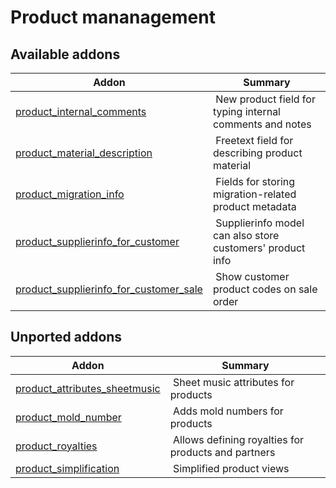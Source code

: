 Product mananagement
====================

[//]: # (addons)

Available addons
----------------
**Addon** | **Summary**
--- | ---
[product_internal_comments](product_internal_comments/) | New product field for typing internal comments and notes
[product_material_description](product_material_description/) | Freetext field for describing product material
[product_migration_info](product_migration_info/) | Fields for storing migration-related product metadata
[product_supplierinfo_for_customer](product_supplierinfo_for_customer/) | Supplierinfo model can also store customers' product info
[product_supplierinfo_for_customer_sale](product_supplierinfo_for_customer_sale) | Show customer product codes on sale order


Unported addons
----------------
**Addon** | **Summary**
--- | ---
[product_attributes_sheetmusic](product_attributes_sheetmusic/) | Sheet music attributes for products
[product_mold_number](product_mold_number/) | Adds mold numbers for products
[product_royalties](product_royalties/) | Allows defining royalties for products and partners
[product_simplification](product_simplification/) | Simplified product views
